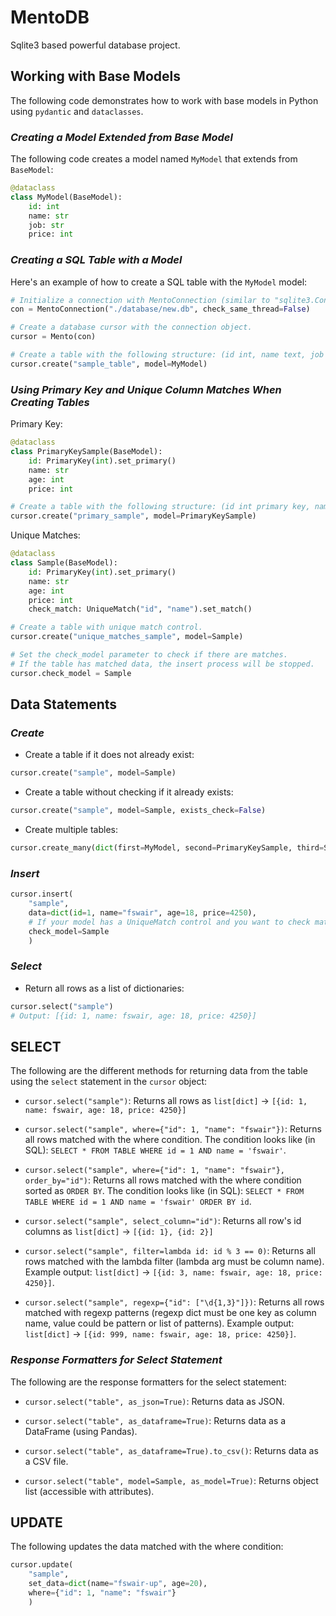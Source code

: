 # MentoDB
Sqlite3 based powerful database project.

## Working with Base Models
The following code demonstrates how to work with base models in Python using `pydantic` and `dataclasses`.

### _Creating a Model Extended from Base Model_
The following code creates a model named `MyModel` that extends from `BaseModel`:
```python
@dataclass
class MyModel(BaseModel):
    id: int
    name: str
    job: str
    price: int
```
### _Creating a SQL Table with a Model_
Here's an example of how to create a SQL table with the `MyModel` model:
```python
# Initialize a connection with MentoConnection (similar to "sqlite3.Connection")
con = MentoConnection("./database/new.db", check_same_thread=False)

# Create a database cursor with the connection object.
cursor = Mento(con)

# Create a table with the following structure: (id int, name text, job text, price int)
cursor.create("sample_table", model=MyModel)
```
### _Using Primary Key and Unique Column Matches When Creating Tables_
Primary Key:
```python
@dataclass
class PrimaryKeySample(BaseModel):
    id: PrimaryKey(int).set_primary()
    name: str
    age: int
    price: int

# Create a table with the following structure: (id int primary key, name text, age int, price int)
cursor.create("primary_sample", model=PrimaryKeySample)
```
Unique Matches:
```python
@dataclass
class Sample(BaseModel):
    id: PrimaryKey(int).set_primary()
    name: str
    age: int
    price: int
    check_match: UniqueMatch("id", "name").set_match()

# Create a table with unique match control.
cursor.create("unique_matches_sample", model=Sample)

# Set the check_model parameter to check if there are matches.
# If the table has matched data, the insert process will be stopped.
cursor.check_model = Sample
```
## Data Statements
### _Create_
* Create a table if it does not already exist:
```python
cursor.create("sample", model=Sample)
```
* Create a table without checking if it already exists:
```python
cursor.create("sample", model=Sample, exists_check=False)
```
* Create multiple tables:
```python
cursor.create_many(dict(first=MyModel, second=PrimaryKeySample, third=Sample))
```
### _Insert_
```python
cursor.insert(
    "sample",
    data=dict(id=1, name="fswair", age=18, price=4250),
    # If your model has a UniqueMatch control and you want to check matches, set the model with the check_model keyword argument.
    check_model=Sample
    )
```
### _Select_
* Return all rows as a list of dictionaries:
```python
cursor.select("sample")
# Output: [{id: 1, name: fswair, age: 18, price: 4250}]
```
## SELECT
The following are the different methods for returning data from the table using the `select` statement in the `cursor` object:
* `cursor.select("sample")`: Returns all rows as `list[dict]` -> `[{id: 1, name: fswair, age: 18, price: 4250}]`

* `cursor.select("sample", where={"id": 1, "name": "fswair"})`: Returns all rows matched with the where condition. The condition looks like (in SQL): `SELECT * FROM TABLE WHERE id = 1 AND name = 'fswair'`.

* `cursor.select("sample", where={"id": 1, "name": "fswair"}, order_by="id")`: Returns all rows matched with the where condition sorted as `ORDER BY`. The condition looks like (in SQL): `SELECT * FROM TABLE WHERE id = 1 AND name = 'fswair' ORDER BY id`.

* `cursor.select("sample", select_column="id")`: Returns all row's id columns as `list[dict]` -> `[{id: 1}, {id: 2}]`

* `cursor.select("sample", filter=lambda id: id % 3 == 0)`: Returns all rows matched with the lambda filter (lambda arg must be column name). Example output: `list[dict]` -> `[{id: 3, name: fswair, age: 18, price: 4250}]`.

* `cursor.select("sample", regexp={"id": ["\d{1,3}"]})`: Returns all rows matched with regexp patterns (regexp dict must be one key as column name, value could be pattern or list of patterns). Example output: `list[dict]` -> `[{id: 999, name: fswair, age: 18, price: 4250}]`.

### _Response Formatters for Select Statement_
The following are the response formatters for the select statement:
* `cursor.select("table", as_json=True)`: Returns data as JSON.

* `cursor.select("table", as_dataframe=True)`: Returns data as a DataFrame (using Pandas).

* `cursor.select("table", as_dataframe=True).to_csv()`: Returns data as a CSV file.

* `cursor.select("table", model=Sample, as_model=True)`: Returns object list (accessible with attributes).
## UPDATE
The following updates the data matched with the where condition:
```python
cursor.update(
    "sample",
    set_data=dict(name="fswair-up", age=20),
    where={"id": 1, "name": "fswair"}
    )
```
